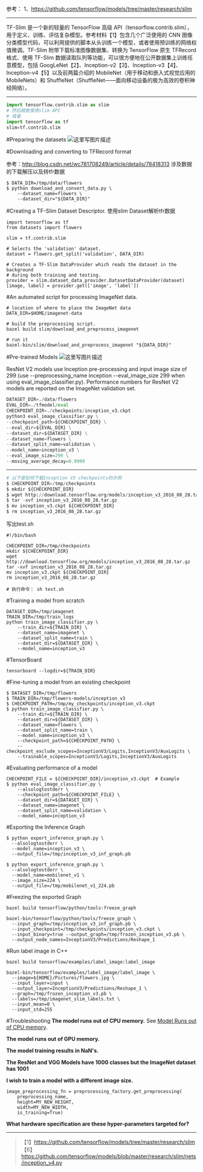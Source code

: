 参考：
1、https://github.com/tensorflow/models/tree/master/research/slim


----------
TF-Slim 是一个新的轻量的 TensorFlow 高级 API（tensorflow.contrib.slim），用于定义、训练、评估复杂模型。参考材料【1】包含几个广泛使用的 CNN 图像分类模型代码，可以利用提供的脚本从头训练一个模型，或者使用预训练的网络权值微调。TF-Slim 附带下载标准图像数据集、转换为 TensorFlow 原生 TFRecord 格式、使用 TF-Slim 数据读取队列等功能，可以很方便地在公开数据集上训练任意模型，包括 GoogLeNet【2】、Inception-v2【3】、Inception-v3【4】、Inception-v4【5】以及前两篇介绍的 MobileNet（用于移动和嵌入式视觉应用的 MobileNets）和 ShuffleNet（ShuffleNet——面向移动设备的极为高效的卷积神经网络）。


----------

```python
import tensorflow.contrib.slim as slim
# 然后就能使用slim API
# 或者
import tensorflow as tf
slim=tf.contrib.slim
```

#Preparing the datasets
![这里写图片描述](http://img.blog.csdn.net/20171101094912227?watermark/2/text/aHR0cDovL2Jsb2cuY3Nkbi5uZXQvd2M3ODE3MDgyNDk=/font/5a6L5L2T/fontsize/400/fill/I0JBQkFCMA==/dissolve/70/gravity/SouthEast)

#Downloading and converting to TFRecord format

参考：http://blog.csdn.net/wc781708249/article/details/78418313
涉及数据的下载解压以及转tfr数据
```
$ DATA_DIR=/tmp/data/flowers
$ python download_and_convert_data.py \
    --dataset_name=flowers \
    --dataset_dir="${DATA_DIR}"
```
#Creating a TF-Slim Dataset Descriptor.
使用slim Dataset解析tfr数据
```
import tensorflow as tf
from datasets import flowers

slim = tf.contrib.slim

# Selects the 'validation' dataset.
dataset = flowers.get_split('validation', DATA_DIR)

# Creates a TF-Slim DataProvider which reads the dataset in the background
# during both training and testing.
provider = slim.dataset_data_provider.DatasetDataProvider(dataset)
[image, label] = provider.get(['image', 'label'])
```
#An automated script for processing ImageNet data.

```
# location of where to place the ImageNet data
DATA_DIR=$HOME/imagenet-data

# build the preprocessing script.
bazel build slim/download_and_preprocess_imagenet

# run it
bazel-bin/slim/download_and_preprocess_imagenet "${DATA_DIR}"
```

#Pre-trained Models
![这里写图片描述](http://img.blog.csdn.net/20171101095000480?watermark/2/text/aHR0cDovL2Jsb2cuY3Nkbi5uZXQvd2M3ODE3MDgyNDk=/font/5a6L5L2T/fontsize/400/fill/I0JBQkFCMA==/dissolve/70/gravity/SouthEast)

ResNet V2 models use Inception pre-processing and input image size of 299 (use --preprocessing_name inception --eval_image_size 299 when using eval_image_classifier.py). Performance numbers for ResNet V2 models are reported on the ImageNet validation set.

```python
DATASET_DIR=./data/flowers
EVAL_DIR=./tfmodel/eval
CHECKPOINT_DIR=./checkpoints/inception_v3.ckpt
python3 eval_image_classifier.py \
--checkpoint_path=${CHECKPOINT_DIR} \
--eval_dir=${EVAL_DIR} \
--dataset_dir=${DATASET_DIR} \
--dataset_name=flowers \
--dataset_split_name=validation \
--model_name=inception_v3 \
--eval_image_size=299 \
--moving_average_decay=0.9999
```


----------


```python
# 以下是如何下载Inception V3 checkpoints的示例
$ CHECKPOINT_DIR=/tmp/checkpoints
$ mkdir ${CHECKPOINT_DIR}
$ wget http://download.tensorflow.org/models/inception_v3_2016_08_28.tar.gz
$ tar -xvf inception_v3_2016_08_28.tar.gz
$ mv inception_v3.ckpt ${CHECKPOINT_DIR}
$ rm inception_v3_2016_08_28.tar.gz
```
写出test.sh

```
#!/bin/bash 

CHECKPOINT_DIR=/tmp/checkpoints
mkdir ${CHECKPOINT_DIR}
wget http://download.tensorflow.org/models/inception_v3_2016_08_28.tar.gz
tar -xvf inception_v3_2016_08_28.tar.gz
mv inception_v3.ckpt ${CHECKPOINT_DIR}
rm inception_v3_2016_08_28.tar.gz

# 执行命令： sh test.sh
```



#Training a model from scratch

```
DATASET_DIR=/tmp/imagenet
TRAIN_DIR=/tmp/train_logs
python train_image_classifier.py \
    --train_dir=${TRAIN_DIR} \
    --dataset_name=imagenet \
    --dataset_split_name=train \
    --dataset_dir=${DATASET_DIR} \
    --model_name=inception_v3
```
#TensorBoard

```
tensorboard --logdir=${TRAIN_DIR}
```

#Fine-tuning a model from an existing checkpoint

```
$ DATASET_DIR=/tmp/flowers
$ TRAIN_DIR=/tmp/flowers-models/inception_v3
$ CHECKPOINT_PATH=/tmp/my_checkpoints/inception_v3.ckpt
$ python train_image_classifier.py \
    --train_dir=${TRAIN_DIR} \
    --dataset_dir=${DATASET_DIR} \
    --dataset_name=flowers \
    --dataset_split_name=train \
    --model_name=inception_v3 \
    --checkpoint_path=${CHECKPOINT_PATH} \
    --checkpoint_exclude_scopes=InceptionV3/Logits,InceptionV3/AuxLogits \
    --trainable_scopes=InceptionV3/Logits,InceptionV3/AuxLogits
```

#Evaluating performance of a model

```
CHECKPOINT_FILE = ${CHECKPOINT_DIR}/inception_v3.ckpt  # Example
$ python eval_image_classifier.py \
    --alsologtostderr \
    --checkpoint_path=${CHECKPOINT_FILE} \
    --dataset_dir=${DATASET_DIR} \
    --dataset_name=imagenet \
    --dataset_split_name=validation \
    --model_name=inception_v3
```

#Exporting the Inference Graph

```
$ python export_inference_graph.py \
  --alsologtostderr \
  --model_name=inception_v3 \
  --output_file=/tmp/inception_v3_inf_graph.pb

$ python export_inference_graph.py \
  --alsologtostderr \
  --model_name=mobilenet_v1 \
  --image_size=224 \
  --output_file=/tmp/mobilenet_v1_224.pb
```

#Freezing the exported Graph

```
bazel build tensorflow/python/tools:freeze_graph

bazel-bin/tensorflow/python/tools/freeze_graph \
  --input_graph=/tmp/inception_v3_inf_graph.pb \
  --input_checkpoint=/tmp/checkpoints/inception_v3.ckpt \
  --input_binary=true --output_graph=/tmp/frozen_inception_v3.pb \
  --output_node_names=InceptionV3/Predictions/Reshape_1
```
#Run label image in C++

```
bazel build tensorflow/examples/label_image:label_image

bazel-bin/tensorflow/examples/label_image/label_image \
  --image=${HOME}/Pictures/flowers.jpg \
  --input_layer=input \
  --output_layer=InceptionV3/Predictions/Reshape_1 \
  --graph=/tmp/frozen_inception_v3.pb \
  --labels=/tmp/imagenet_slim_labels.txt \
  --input_mean=0 \
  --input_std=255
```
#Troubleshooting
**The model runs out of CPU memory.**
See [Model Runs out of CPU memory](https://github.com/tensorflow/models/tree/master/research/inception#the-model-runs-out-of-cpu-memory).

**The model runs out of GPU memory.**

**The model training results in NaN's.**

**The ResNet and VGG Models have 1000 classes but the ImageNet dataset has 1001**

**I wish to train a model with a different image size.**

```
image_preprocessing_fn = preprocessing_factory.get_preprocessing(
    preprocessing_name,
    height=MY_NEW_HEIGHT,
    width=MY_NEW_WIDTH,
    is_training=True)
```

**What hardware specification are these hyper-parameters targeted for?**


----------


> 【1】https://github.com/tensorflow/models/tree/master/research/slim
> 【6】https://github.com/tensorflow/models/blob/master/research/slim/nets/inception_v4.py